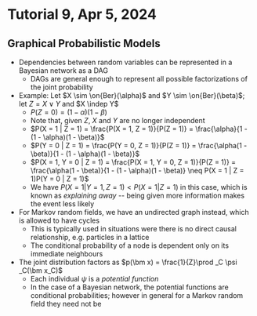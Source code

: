 # Tutorial 9, Apr 5, 2024

## Graphical Probabilistic Models

* Dependencies between random variables can be represented in a Bayesian network as a DAG
	* DAGs are general enough to represent all possible factorizations of the joint probability
* Example: Let $X \sim \on{Ber}(\alpha)$ and $Y \sim \on{Ber}(\beta)$; let $Z = X \lor Y$ and $X \indep Y$
	* $P(Z = 0) = (1 - \alpha)(1 - \beta)$
	* Note that, given $Z$, $X$ and $Y$ are no longer independent
	* $P(X = 1 | Z = 1) = \frac{P(X = 1, Z = 1)}{P(Z = 1)} = \frac{\alpha}{1 - (1 - \alpha)(1 - \beta)}$
	* $P(Y = 0 | Z = 1) = \frac{P(Y = 0, Z = 1)}{P(Z = 1)} = \frac{\alpha(1 - \beta)}{1 - (1 - \alpha)(1 - \beta)}$
	* $P(X = 1, Y = 0 | Z = 1) = \frac{P(X = 1, Y = 0, Z = 1)}{P(Z = 1)} = \frac{\alpha(1 - \beta)}{1 - (1 - \alpha)(1 - \beta)} \neq P(X = 1 | Z = 1)P(Y = 0 | Z = 1)$
	* We have $P(X = 1 | Y = 1, Z = 1) < P(X = 1 | Z = 1)$ in this case, which is known as *explaining away* -- being given more information makes the event less likely
* For Markov random fields, we have an undirected graph instead, which is allowed to have cycles
	* This is typically used in situations were there is no direct causal relationship, e.g. particles in a lattice
	* The conditional probability of a node is dependent only on its immediate neighbours
* The joint distribution factors as $p(\bm x) = \frac{1}{Z}\prod _C \psi _C(\bm x_C)$
	* Each individual $\psi$ is a *potential function*
	* In the case of a Bayesian network, the potential functions are conditional probabilities; however in general for a Markov random field they need not be

